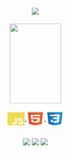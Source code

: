 
<div align="center"> 
  <br>
  <div>
  <img src="https://readme-typing-svg.herokuapp.com?color=8C3037&center=true&vCenter=true&multiline=true&width=500&height=65&lines=Hello+Friend!;My+name+is+Cesar%2C+and+I+do+Computer+Science">
  </div>
<br>
  <div>
    <a href="https://github.com/cesarsdcf">
    <img width="48%" height="180em" src="https://github-readme-stats.vercel.app/api?username=cesarsdcf&show_icons=true&theme=onedark&include_all_commits=true&count_private=true"/>
   <!-- <img width="48%" height="180em" src="https://github-readme-stats.vercel.app/api/top-langs/?username=cesarsdcf&layout=compact&langs_count=7&theme=onedark"/>  -->
  </div>

    
  <div style="display: inline_block"><br>
    <!--
    <img align="center" alt="Rafa-Ts" height="30" width="40" src="https://raw.githubusercontent.com/devicons/devicon/master/icons/typescript/typescript-plain.svg">
    <img align="center" alt="Rafa-Python" height="30" width="40" src="https://raw.githubusercontent.com/devicons/devicon/master/icons/python/python-original.svg">
    <img align="center" alt="Rafa-Csharp" height="30" width="40" src="https://raw.githubusercontent.com/devicons/devicon/master/icons/csharp/csharp-original.svg">
    <img align="right" alt="Rafa-pic" height="150" style="border-radius:50px;" src="https://media.discordapp.net/attachments/639956127056134178/890373478988013628/Publicacoes_Instagram_1_1.png?width=676&height=676">
    <img align="center" alt="Rafa-React" height="30" width="40" src="https://raw.githubusercontent.com/devicons/devicon/master/icons/react/react-original.svg">
    -->
    <img align="center" alt="Rafa-Js" height="30" width="40" src="https://raw.githubusercontent.com/devicons/devicon/master/icons/javascript/javascript-plain.svg">
    <img align="center" alt="Rafa-HTML" height="30" width="40" src="https://raw.githubusercontent.com/devicons/devicon/master/icons/html5/html5-original.svg">
    <img align="center" alt="Rafa-CSS" height="30" width="40" src="https://raw.githubusercontent.com/devicons/devicon/master/icons/css3/css3-original.svg">
  </div>

  ##

  <div>
    <a href="https://instagram.com/cesarsdcf" target="_blank"><img src="https://img.shields.io/badge/-Instagram-%23E4405F?style=for-the-badge&logo=instagram&logoColor=white" target="_blank"></a>
    <a href = "mailto:cesarfilhoslv@gmail.com"><img src="https://img.shields.io/badge/-Gmail-%23333?style=for-the-badge&logo=gmail&logoColor=white" target="_blank"></a>
    <a href="https://www.linkedin.com/in/cesar-silva-950126232/" target="_blank"><img src="https://img.shields.io/badge/-LinkedIn-%230077B5?style=for-the-badge&logo=linkedin&logoColor=white" target="_blank"></a>  
  </div>
</div>
